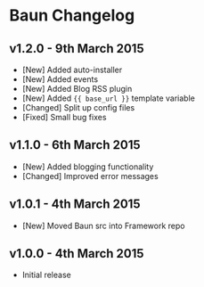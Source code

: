 # Baun Changelog

## v1.2.0 - 9th March 2015

* [New] Added auto-installer
* [New] Added events
* [New] Added Blog RSS plugin
* [New] Added `{{ base_url }}` template variable
* [Changed] Split up config files
* [Fixed] Small bug fixes

## v1.1.0 - 6th March 2015

* [New] Added blogging functionality
* [Changed] Improved error messages

## v1.0.1 - 4th March 2015

* [New] Moved Baun src into Framework repo

## v1.0.0 - 4th March 2015

* Initial release
